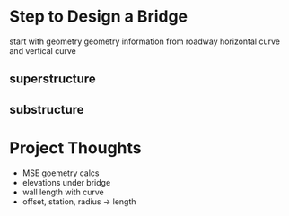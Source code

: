 # Step to Design a Bridge
start with geometry
geometry information from roadway
horizontal curve and vertical curve
## superstructure
## substructure

# Project Thoughts
- MSE goemetry calcs
- elevations under bridge
- wall length with curve
- offset, station, radius -> length
